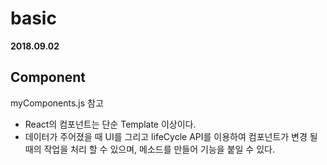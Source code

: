# basic 

**2018.09.02**
## Component
myComponents.js 참고

- React의 컴포넌트는 단순 Template 이상이다.
- 데이터가 주어졌을 때 UI를 그리고 lifeCycle API를 이용하여 컴포넌트가 변경 될 때의 작업을 처리 할 수 있으며, 메소드를 만들어 기능을 붙일 수 있다. 

### 